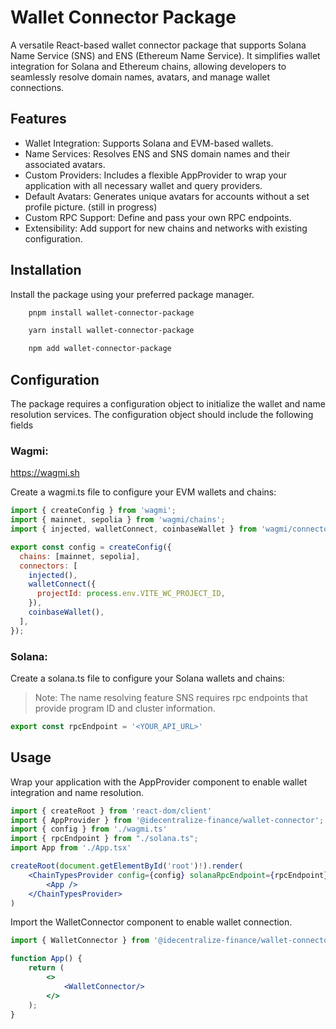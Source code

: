 # Wallet Connector Package
A versatile React-based wallet connector package that supports Solana Name Service (SNS) and ENS (Ethereum Name Service). It simplifies wallet integration for Solana and Ethereum chains, allowing developers to seamlessly resolve domain names, avatars, and manage wallet connections.

## Features
- Wallet Integration: Supports Solana and EVM-based wallets.
- Name Services: Resolves ENS and SNS domain names and their associated avatars.
- Custom Providers: Includes a flexible AppProvider to wrap your application with all necessary wallet and query providers.
- Default Avatars: Generates unique avatars for accounts without a set profile picture. (still in progress)
- Custom RPC Support: Define and pass your own RPC endpoints.
- Extensibility: Add support for new chains and networks with existing configuration.


## Installation
Install the package using your preferred package manager.
```bash
    pnpm install wallet-connector-package
```
```bash
    yarn install wallet-connector-package
```
```bash
    npm add wallet-connector-package
```

## Configuration
The package requires a configuration object to initialize the wallet and name resolution services. The configuration object should include the following fields

### Wagmi:<EVMm>

  https://wagmi.sh

Create a wagmi.ts file to configure your EVM wallets and chains:
```jsx
import { createConfig } from 'wagmi';
import { mainnet, sepolia } from 'wagmi/chains';
import { injected, walletConnect, coinbaseWallet } from 'wagmi/connectors';

export const config = createConfig({
  chains: [mainnet, sepolia],
  connectors: [
    injected(),
    walletConnect({
      projectId: process.env.VITE_WC_PROJECT_ID,
    }),
    coinbaseWallet(),
  ],
});
```

### Solana:<Solana>

Create a solana.ts file to configure your Solana wallets and chains:

> Note: The name resolving feature SNS requires rpc endpoints that provide program ID and cluster information.

```jsx
export const rpcEndpoint = '<YOUR_API_URL>'
```

## Usage
Wrap your application with the AppProvider component to enable wallet integration and name resolution.

```jsx
import { createRoot } from 'react-dom/client'
import { AppProvider } from '@idecentralize-finance/wallet-connector';
import { config } from './wagmi.ts'
import { rpcEndpoint } from "./solana.ts";
import App from './App.tsx'

createRoot(document.getElementById('root')!).render(
    <ChainTypesProvider config={config} solanaRpcEndpoint={rpcEndpoint}>
        <App />
    </ChainTypesProvider>
)
```

Import the WalletConnector component to enable wallet connection.

```jsx
import { WalletConnector } from '@idecentralize-finance/wallet-connector';

function App() {
    return (
        <>
            <WalletConnector/>
        </>
    );
}
```
